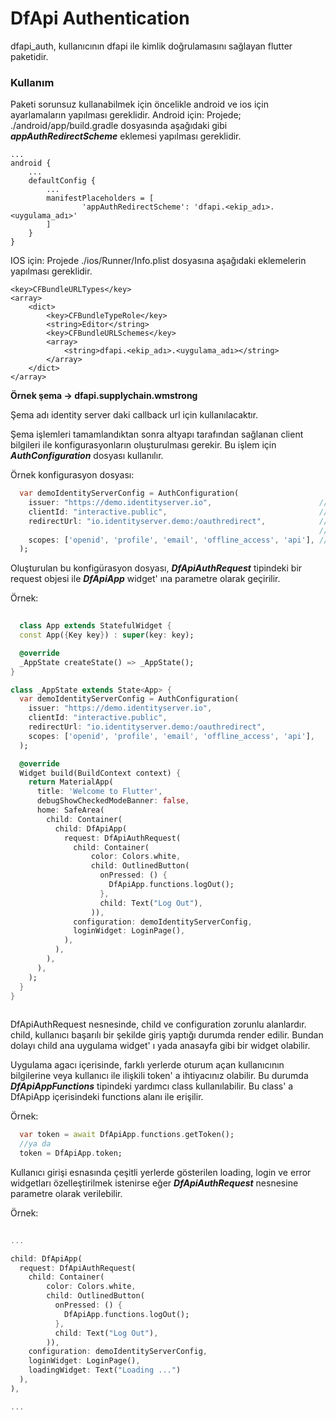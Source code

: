 # DfApi Authentication
dfapi_auth, kullanıcının dfapi ile kimlik doğrulamasını sağlayan flutter paketidir.

### Kullanım

Paketi sorunsuz kullanabilmek için öncelikle android ve ios için ayarlamaların yapılması gereklidir.
Android için:
    Projede; ./android/app/build.gradle dosyasında aşağıdaki gibi ***appAuthRedirectScheme*** eklemesi yapılması gereklidir.
```
...
android {
    ...
    defaultConfig {
        ...
        manifestPlaceholders = [
                'appAuthRedirectScheme': 'dfapi.<ekip_adı>.<uygulama_adı>'
        ]
    }
}
```
 
IOS için:
  Projede ./ios/Runner/Info.plist dosyasına aşağıdaki eklemelerin yapılması gereklidir.
  
```
<key>CFBundleURLTypes</key>
<array>
    <dict>
        <key>CFBundleTypeRole</key>
        <string>Editor</string>
        <key>CFBundleURLSchemes</key>
        <array>
            <string>dfapi.<ekip_adı>.<uygulama_adı></string>
        </array>
    </dict>
</array>
```


**Örnek şema -> dfapi.supplychain.wmstrong**

Şema adı identity server daki callback url için kullanılacaktır.


Şema işlemleri tamamlandıktan sonra altyapı tarafından sağlanan client bilgileri ile konfigurasyonların oluşturulması gerekir. Bu işlem için ***AuthConfiguration*** dosyası kullanılır.

Örnek konfigurasyon dosyası:

```dart
  var demoIdentityServerConfig = AuthConfiguration(
    issuer: "https://demo.identityserver.io",                        // -> sunucu adresi
    clientId: "interactive.public",                                  // -> client id'si
    redirectUrl: "io.identityserver.demo:/oauthredirect",            // -> callback url (oluşturulan şema kullanılmalıdır.)
                                                                     //       Örnek: dfapi.supplychain.wmstong:/callback   
    scopes: ['openid', 'profile', 'email', 'offline_access', 'api'], // -> scope bilgileri
  );
```

Oluşturulan bu konfigürasyon dosyası, ***DfApiAuthRequest*** tipindeki bir request objesi ile ***DfApiApp*** widget' ına parametre olarak geçirilir.

Örnek:

```dart
  
  class App extends StatefulWidget {
  const App({Key key}) : super(key: key);

  @override
  _AppState createState() => _AppState();
}

class _AppState extends State<App> {
  var demoIdentityServerConfig = AuthConfiguration(
    issuer: "https://demo.identityserver.io",
    clientId: "interactive.public",
    redirectUrl: "io.identityserver.demo:/oauthredirect",
    scopes: ['openid', 'profile', 'email', 'offline_access', 'api'],
  );

  @override
  Widget build(BuildContext context) {
    return MaterialApp(
      title: 'Welcome to Flutter',
      debugShowCheckedModeBanner: false,
      home: SafeArea(
        child: Container(
          child: DfApiApp(
            request: DfApiAuthRequest(
              child: Container(
                  color: Colors.white,
                  child: OutlinedButton(
                    onPressed: () {
                      DfApiApp.functions.logOut();
                    },
                    child: Text("Log Out"),
                  )),
              configuration: demoIdentityServerConfig,
              loginWidget: LoginPage(),
            ),
          ),
        ),
      ),
    );
  }
}
  
```

DfApiAuthRequest nesnesinde, child ve configuration zorunlu alanlardır. child, kullanıcı başarılı bir şekilde giriş yaptığı durumda render edilir. Bundan dolayı child ana uygulama widget' ı yada anasayfa gibi bir widget olabilir.


Uygulama agacı içerisinde, farklı yerlerde oturum açan kullanıcının bilgilerine veya kullanıcı ile ilişkili token' a ihtiyacınız olabilir. Bu durumda ***DfApiAppFunctions*** tipindeki yardımcı class kullanılabilir. Bu class' a DfApiApp içerisindeki functions alanı ile erişilir.

Örnek: 

```dart
  var token = await DfApiApp.functions.getToken();
  //ya da
  token = DfApiApp.token;
``` 
 

Kullanıcı girişi esnasında çeşitli yerlerde gösterilen loading, login ve error widgetları özelleştirilmek istenirse eğer ***DfApiAuthRequest*** nesnesine parametre olarak verilebilir.

Örnek:
```dart
  
...

child: DfApiApp(
  request: DfApiAuthRequest(
    child: Container(
        color: Colors.white,
        child: OutlinedButton(
          onPressed: () {
            DfApiApp.functions.logOut();
          },
          child: Text("Log Out"),
        )),
    configuration: demoIdentityServerConfig,
    loginWidget: LoginPage(),
    loadingWidget: Text("Loading ...")
  ),
),

...        
  
```